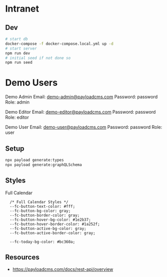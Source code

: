 # Intranet

## Dev
```bash
# start db
docker-compose -f docker-compose.local.yml up -d
# start server
npm run dev
# initial seed if not done so
npm run seed
```

# Demo Users
Demo Admin
Email: demo-admin@payloadcms.com
Password: password
Role: admin

Demo Editor
Email: demo-editor@payloadcms.com
Password: password
Role: editor

Demo User
Email: demo-user@payloadcms.com
Password: password
Role: user

## Setup
```bash
npx payload generate:types
npx payload generate:graphQLSchema
```

## Styles

Full Calendar
```
  /* Full Calendar Styles */
  --fc-button-text-color: #fff;
  --fc-button-bg-color: gray;
  --fc-button-border-color: gray;
  --fc-button-hover-bg-color: #1e2b37;
  --fc-button-hover-border-color: #1a252f;
  --fc-button-active-bg-color: gray;
  --fc-button-active-border-color: gray;
  
  --fc-today-bg-color: #bc360a;
```

## Resources
- https://payloadcms.com/docs/rest-api/overview